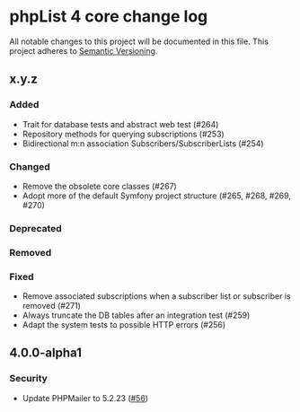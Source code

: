 # phpList 4 core change log

All notable changes to this project will be documented in this file.
This project adheres to [Semantic Versioning](https://semver.org/).


## x.y.z

### Added
- Trait for database tests and abstract web test (#264)
- Repository methods for querying subscriptions (#253)
- Bidirectional m:n association Subscribers/SubscriberLists (#254)

### Changed
- Remove the obsolete core classes (#267)
- Adopt more of the default Symfony project structure (#265, #268, #269, #270)

### Deprecated

### Removed

### Fixed
- Remove associated subscriptions when a subscriber list or subscriber is removed (#271)
- Always truncate the DB tables after an integration test (#259)
- Adapt the system tests to possible HTTP errors (#256)


## 4.0.0-alpha1

### Security
- Update PHPMailer to 5.2.23
  ([#56](https://github.com/phpList/phplist4-core/pull/55))
